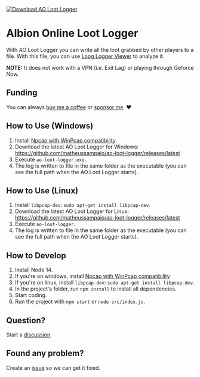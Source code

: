 [![Download AO Loot Logger](https://img.shields.io/badge/AO%20Loot%20Logger-Download-blue)](https://github.com/matheussampaio/ao-loot-logger/releases/latest)

# Albion Online Loot Logger

With AO Loot Logger you can write all the loot grabbed by other players to a file. With this file, you can use [Loog Logger Viewer](https://matheus.sampaio.us/albion-loot-logger-helper) to analyze it.

**NOTE:** It does not work with a VPN (i.e. Exit Lag) or playing through Geforce Now.

## Funding

You can always [buy me a coffee](https://www.buymeacoffee.com/MatheusSampaio) or [sponsor me](https://github.com/sponsors/matheussampaio). ❤️

## How to Use (Windows)

1. Install [Npcap with WinPcap compatibility](https://nmap.org/npcap).
1. Download the latest AO Loot Logger for Windows: https://github.com/matheussampaio/ao-loot-logger/releases/latest
1. Execute `ao-loot-logger.exe`.
1. The log is written to file in the same folder as the executable (you can see the full path when the AO Loot Logger starts).

## How to Use (Linux)

1. Install `libpcap-dev`: `sudo apt-get install libpcap-dev`.
1. Download the latest AO Loot Logger for Linux: https://github.com/matheussampaio/ao-loot-logger/releases/latest
1. Execute `ao-loot-logger`.
1. The log is written to file in the same folder as the executable (you can see the full path when the AO Loot Logger starts).

## How to Develop

1. Install Node 14.
1. If you're on windows, install [Npcap with WinPcap compatibility](https://nmap.org/npcap)
1. If you're on linux, install `libpcap-dev`: `sudo apt-get install libpcap-dev`.
1. In the project's folder, run `npm install` to install all dependencies.
1. Start coding.
1. Run the project with `npm start` or `node src/index.js`.

## Question?

Start a [discussion](https://github.com/matheussampaio/ao-loot-logger/discussions).

## Found any problem?

Create an [issue](https://github.com/matheussampaio/ao-loot-logger/issues) so we can get it fixed.
